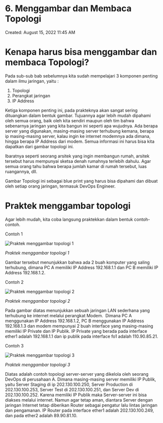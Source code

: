 # 6. Menggambar dan Membaca Topologi

Created: August 15, 2022 11:45 AM

# **Kenapa harus bisa menggambar dan membaca Topologi?**

Pada sub-sub bab sebelumnya kita sudah mempelajari 3 komponen penting dalam ilmu jaringan, yaitu :

1. Topologi
2. Perangkat jaringan
3. IP Address

Ketiga komponen penting ini, pada prakteknya akan sangat sering dituangkan dalam bentuk gambar. Tujuannya agar lebih mudah dipahami oleh semua orang, baik oleh kita sendiri maupun oleh tim bahwa sebenarnya jaringan yang kita bangun ini seperti apa wujudnya. Ada berapa server yang digunakan, masing-masing server terhubung kemana, berapa ip masing-masing server, kalau ingin ke internet modemnya ada dimana, hingga berapa IP Address dari modem. Semua informasi ini harus bisa kita dapatkan dari gambar topologi ini.

Ibaratnya seperti seorang arsitek yang ingin membangun rumah, arsitek tersebut harus mempunyai sketsa denah rumahnya terlebih dahulu. Agar semua orang tahu bahwa berapa jumlah kamar di rumah tersebut, luas ruangannya, dll.

Gambar Topologi ini sebagai blue print yang harus bisa dipahami dan dibuat oleh setiap orang jaringan, termasuk DevOps Engineer.

# **Praktek menggambar topologi**

Agar lebih mudah, kita coba langsung praktekkan dalam bentuk contoh-contoh.

Contoh 1

![*Praktek menggambar topologi 1*](https://lh6.googleusercontent.com/Z9j89nDYGmyxAEiiCKg0j1SYS5imY2kTukcUQxyfjapxdQdCxUzZdL3crkTU8NFBIV7_7XJq7FMB6ZCsi5S8PnUS-6CO5sEGs8g9PTdVTUDyf8u-NgGfGQiqTrFgBV_BdIvzzCmC0XS5ly2jKM7UxQ)

*Praktek menggambar topologi 1*

Gambar tersebut menunjukkan bahwa ada 2 buah komputer yang saling terhubung, dimana PC A memiliki IP Address 192.168.1.1 dan PC B memiliki IP Address 192.168.1.2.

Contoh 2

![*Praktek menggambar topologi 2*](https://lh5.googleusercontent.com/hz71HSASOnRxoJgzfrhTGTLA5im5HyxHRn8KT7MSTf-tm7PvazX9OfJJDiG0txIi8sWeeux790_L7sFYBd8yuhkT1mm36139XkEJe0Z14mNOCsQoB8ksPJoO0HEvp5hLkPYsJVzHIKSZzDMunstuAQ)

*Praktek menggambar topologi 2*

Pada gambar diatas menunjukkan sebuah jaringan LAN sederhana yang terhubung ke internet melalui perangkat Modem.  Dimana PC A menggunakan IP Address 192.168.1.2, PC B menggunakan IP Address 192.168.1.3 dan modem mempunyai 2 buah interface yang masing-masing memiliki IP Private dan IP Publik. IP Private yang berada pada interface ether1 adalah 192.168.1.1 dan ip publik pada interface fo1 adalah 110.90.85.21.

Contoh 3

![*Praktek menggambar topologi 3*](https://lh4.googleusercontent.com/G7gDCfU0XGixyM1MrrRbqG10n7bbWrE3nJS4Y5nkB5SQll6Gp8UgltttYHHMTA4pTjFuRgSMz_wIZtmUSiCInh_bSA4fH5zm_xcglFhXF6iHAO7Qd3ezBsiBhTaYhH7kTCP18SDqKr3CTMnKsJkbfA)

*Praktek menggambar topologi 3*

Diatas adalah contoh topologi server-server yang dikelola oleh seorang DevOps di perusahaan A. Dimana masing-masing server memiliki IP Publik, yaitu Server Staging di ip 202.130.100.250, Server Production di 202.130.100.253, Server Test di 202.130.100.251, dan Server Dev di 202.130.100.252. Karena memiliki IP Publik maka Server-server ini bisa diakses melalui internet. Namun agar tetap aman, diantara Server dengan jaringan Internet tetap diberikan Router sebagai pengatur lalu lintas jaringan dan pengamanan. IP Router pada interface ether1 adalah 202.130.100.249, dan pada ether2 adalah 89.90.81.10.